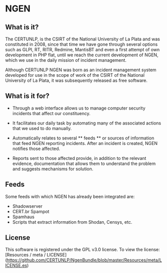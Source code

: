 # NGEN

## What is it?

The CERTUNLP, is the CSIRT of the National University of La Plata and was constituted in 2008, since that time we have gone through several options such as GLPI, RT, RITR, Redmine, MantisBT and even a first attempt of own development in PHP flat, until we reach the current development of NGEN, which we use in the daily mission of incident management.

Although CERTUNLP NGEN was born as an incident management system developed for use in the scope of work of the CSIRT of the National University of La Plata, it was subsequently released as free software.


## What is it for?

* Through a web interface allows us to manage computer security incidents that affect our constituency.

* It facilitates our daily task by automating many of the associated actions that we used to do manually.

* Automatically relates to several ** feeds ** or sources of information that feed NGEN reporting incidents. After an incident is created, NGEN notifies those affected.

* Reports sent to those affected provide, in addition to the relevant evidence, documentation that allows them to understand the problem and suggests mechanisms for solution.


## Feeds

Some feeds with which NGEN has already been integrated are:
* Shadowserver
* CERT.br Spampot
* Spamhaus
* Scripts that extract information from Shodan, Censys, etc.


## License

This software is registered under the GPL v3.0 license. To view the license:
[Resources / meta / LICENSE] (https://github.com/CERTUNLP/NgenBundle/blob/master/Resources/meta/LICENSE.es)
